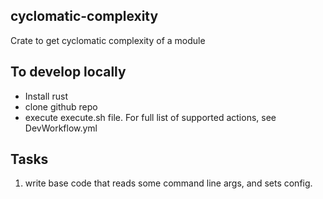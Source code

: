 ## cyclomatic-complexity

Crate to get cyclomatic complexity of a module

## To develop locally
* Install rust
* clone github repo
* execute execute.sh file. For full list of supported actions, see DevWorkflow.yml

## Tasks
1. write base code that reads some command line args, and sets config.
